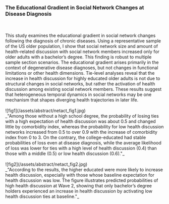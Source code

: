 ### The Educational Gradient in Social Network Changes at Disease Diagnosis
<br>
<br>
This study examines the educational gradient in social network changes following the diagnosis of chronic diseases. Using a representative sample of the US older population, I show that social network size and amount of health-related discussion with social network members increased only for older adults with a bachelor’s degree. This finding is robust to multiple sample section scenarios. The educational gradient arises primarily in the context of degenerative disease diagnoses, but not changes in functional limitations or other health dimensions. Tie-level analyses reveal that the increase in health discussion for highly educated older adults is not due to structural changes in social networks, but rather the activation of health discussion among existing social network members. These results suggest that heterogeneous temporal dynamics in social networks may be one mechanism that shapes diverging health trajectories in later life.
<br>
<br>
![fig1](/assets/abstract/netact_fig1.jpg)
<br>
_"Among those without a high school degree, the probability of losing ties with a high expectation of health discussion was about 0.5 and changed little by comorbidity index, whereas the probability for low health discussion networks increased from 0.5 to over 0.9 with the increase of comorbidity index from 0 to 3. On the contrary, the college-educated had stable probabilities of loss even at disease diagnosis, while the average likelihood of loss was lower for ties with a high level of health discussion (0.4) than those with a middle (0.5) or low health discussion (0.6)."_
<br>
<br>
![fig2](/assets/abstract/netact_fig2.jpg)
<br>
_"According to the results, the higher educated were more likely to increase health discussion, especially with those whose baseline expectation for health discussion was low. The figure illustrates predicted probabilities of high health discussion at Wave 2, showing that only bachelor’s degree holders experienced an increase in health discussion by activating low health discussion ties at baseline."_
